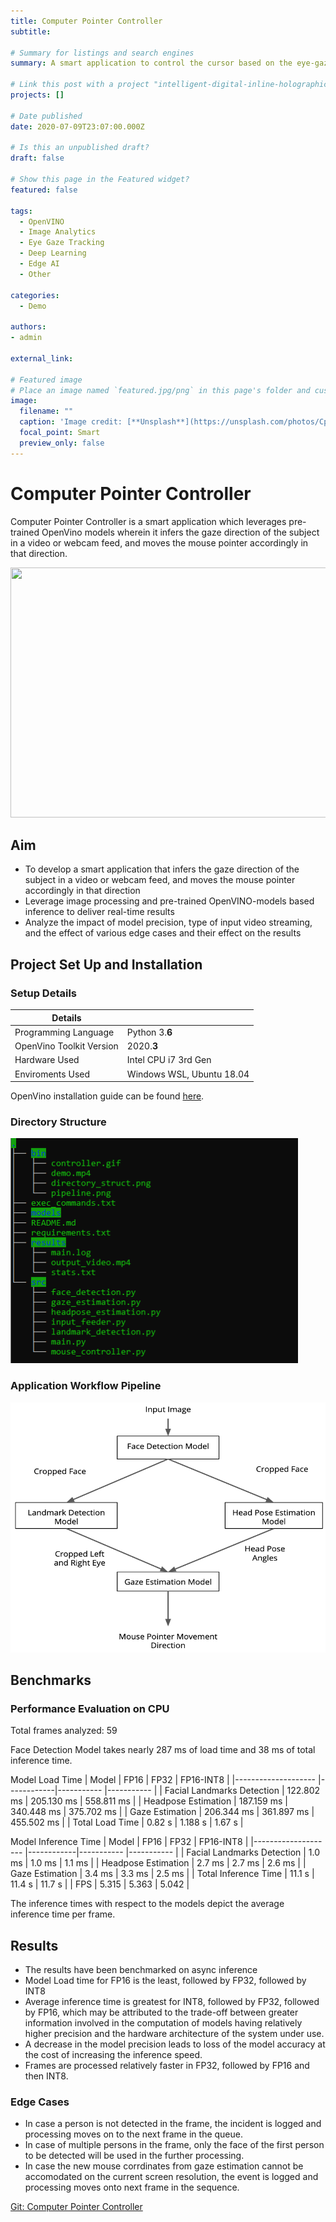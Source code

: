 ```yaml
---
title: Computer Pointer Controller
subtitle: 

# Summary for listings and search engines
summary: A smart application to control the cursor based on the eye-gaze direction of a subject in a video-feed using OpenVINO toolkit. Leverages image processing and pre-trained OpenVINO-models to deliver real-time results.

# Link this post with a project "intelligent-digital-inline-holographic-micrograph-dihm-cell-enhancement-and-characterization"
projects: [] 

# Date published
date: 2020-07-09T23:07:00.000Z

# Is this an unpublished draft?
draft: false

# Show this page in the Featured widget?
featured: false

tags:
  - OpenVINO
  - Image Analytics
  - Eye Gaze Tracking
  - Deep Learning
  - Edge AI
  - Other

categories:
  - Demo

authors:
- admin

external_link: 

# Featured image
# Place an image named `featured.jpg/png` in this page's folder and customize its options here.
image:
  filename: ""
  caption: 'Image credit: [**Unsplash**](https://unsplash.com/photos/CpkOjOcXdUY)'
  focal_point: Smart
  preview_only: false
---
```


# Computer Pointer Controller

Computer Pointer Controller is a smart application which leverages pre-trained OpenVino models wherein it infers the gaze direction of the subject in a video or webcam feed, and moves the mouse pointer accordingly in that direction.

<img src="./bin/controller.gif" width="600" height="400">

## Aim

* To develop a smart application that infers the gaze direction of the subject in a video or webcam feed, and moves the mouse pointer accordingly in that direction
* Leverage image processing and pre-trained OpenVINO-models based inference to deliver real-time results
* Analyze the impact of model precision, type of input video streaming, and the effect of various edge cases and their effect on the results

## Project Set Up and Installation

### Setup Details

|   Details |            |
| ------------------ | ---------- |
| Programming Language | Python 3.**6** |
| OpenVino Toolkit Version | 2020.**3** |
| Hardware Used | Intel CPU i7 3rd Gen |
| Enviroments Used | Windows WSL, Ubuntu 18.04 |

OpenVino installation guide can be found [here](https://docs.openvinotoolkit.org/latest/index.html).

### Directory Structure

<img src="./bin/directory_struct.png" width="460" height="360">

### Application Workflow Pipeline

<img src="./bin/pipeline.png" width="600" height="400">


## Benchmarks

### Performance Evaluation on CPU

Total frames analyzed: 59

Face Detection Model takes nearly 287 ms of load time and 38 ms of total inference time.

Model Load Time
| Model                      | FP16       | FP32       | FP16-INT8  |
|--------------------        |------------|----------- |----------- |
| Facial Landmarks Detection | 122.802 ms | 205.130 ms | 558.811 ms |
| Headpose Estimation        | 187.159 ms | 340.448 ms | 375.702 ms |
| Gaze Estimation            | 206.344 ms | 361.897 ms | 455.502 ms |
| Total Load Time            | 0.82 s      | 1.188 s    | 1.67 s    |

Model Inference Time
| Model                      | FP16       | FP32       | FP16-INT8  |
|--------------------        |------------|----------- |----------- |
| Facial Landmarks Detection | 1.0 ms | 1.0 ms | 1.1 ms |
| Headpose Estimation        | 2.7 ms | 2.7 ms | 2.6 ms |
| Gaze Estimation            | 3.4 ms | 3.3 ms | 2.5 ms |
| Total Inference Time       | 11.1 s | 11.4 s | 11.7 s |
|  FPS                       | 5.315  | 5.363  | 5.042  |

The inference times with respect to the models depict the average inference time per frame.

## Results

* The results have been benchmarked on async inference
* Model Load time for FP16 is the least, followed by FP32, followed by INT8
* Average inference time is greatest for INT8, followed by FP32, followed by FP16, which may be attributed to the trade-off between greater information involved in the computation of models having relatively higher precision and the hardware architecture of the system under use.
* A decrease in the model precision leads to loss of the model accuracy at the cost of increasing the inference speed.
* Frames are processed relatively faster in FP32, followed by FP16 and then INT8.

### Edge Cases

* In case a person is not detected in the frame, the incident is logged and processing moves on to the next frame in the queue.
* In case of multiple persons in the frame, only the face of the first person to be detected will be used in the further processing.
* In case the new mouse corrdinates from gaze estimation cannot be accomodated on the current screen resolution, the event is logged and processing moves onto next frame in the sequence.

[Git: Computer Pointer Controller](https://github.com/raj-98/Computer-Pointer-Controller)
